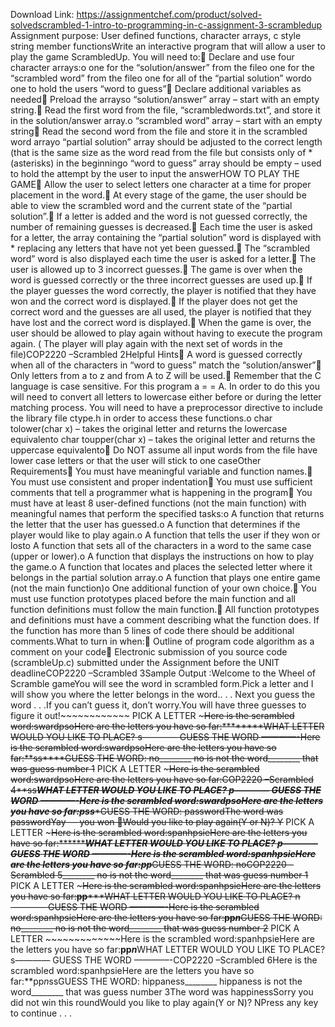 Download Link: https://assignmentchef.com/product/solved-solvedscrambled-1-intro-to-programming-in-c-assignment-3-scrambledup
<br>
Assignment purpose: User defined functions, character arrays, c style string member functionsWrite an interactive program that will allow a user to play the game ScrambledUp. You will need to: Declare and use four character arrays:o one for the “solution/answer” from the fileo one for the “scrambled word” from the fileo one for all of the “partial solution” wordo one to hold the users “word to guess” Declare additional variables as needed Preload the arrayso “solution/answer” array – start with an empty string. Read the first word from the file, “scrambledwords.txt”, and store it in the solution/answer array.o “scrambled word” array – start with an empty string Read the second word from the file and store it in the scrambled word arrayo “partial solution” array should be adjusted to the correct length (that is the same size as the word read from the file but consists only of * (asterisks) in the beginningo “word to guess” array should be empty – used to hold the attempt by the user to input the answerHOW TO PLAY THE GAME Allow the user to select letters one character at a time for proper placement in the word. At every stage of the game, the user should be able to view the scrambled word and the current state of the “partial solution”. If a letter is added and the word is not guessed correctly, the number of remaining guesses is decreased. Each time the user is asked for a letter, the array containing the “partial solution” word is displayed with * replacing any letters that have not yet been guessed. The “scrambled word” word is also displayed each time the user is asked for a letter. The user is allowed up to 3 incorrect guesses. The game is over when the word is guessed correctly or the three incorrect guesses are used up. If the player guesses the word correctly, the player is notified that they have won and the correct word is displayed. If the player does not get the correct word and the guesses are all used, the player is notified that they have lost and the correct word is displayed. When the game is over, the user should be allowed to play again without having to execute the program again. ( The player will play again with the next set of words in the file)COP2220 –Scrambled 2Helpful Hints A word is guessed correctly when all of the characters in “word to guess” match the “solution/answer” Only letters from a to z and from A to Z will be used. Remember that the C language is case sensitive. For this program a = = A. In order to do this you will need to convert all letters to lowercase either before or during the letter matching process. You will need to have a preprocessor directive to include the library file ctype.h in order to access these functions.o char tolower(char x) – takes the original letter and returns the lowercase equivalento char toupper(char x) – takes the original letter and returns the uppercase equivalento Do NOT assume all input words from the file have lower case letters or that the user will stick to one caseOther Requirements You must have meaningful variable and function names. You must use consistent and proper indentation You must use sufficient comments that tell a programmer what is happening in the program You must have at least 8 user-defined functions (not the main function) with meaningful names that perform the specified tasks:o A function that returns the letter that the user has guessed.o A function that determines if the player would like to play again.o A function that tells the user if they won or losto A function that sets all of the characters in a word to the same case (upper or lower).o A function that displays the instructions on how to play the game.o A function that locates and places the selected letter where it belongs in the partial solution array.o A function that plays one entire game (not the main function)o One additional function of your own choice. You must use function prototypes placed before the main function and all function definitions must follow the main function. All function prototypes and definitions must have a comment describing what the function does. If the function has more than 5 lines of code there should be additional comments.What to turn in when: Outline of program code algorithm as a comment on your code Electronic submission of you source code (scrambleUp.c) submitted under the Assignment before the UNIT deadlineCOP2220 –Scrambled 3Sample Output :Welcome to the Wheel of Scramble gameYou will see the word in scrambled form.Pick a letter and I will show you where the letter belongs in the word.. . . Next you guess the word . . .If you can’t guess it, don’t worry.You will have three guesses to figure it out!~~~~~~~~~~~~ PICK A LETTER ~~~~~~~~~~~~~Here is the scrambled word:swardpsoHere are the letters you have so far:********WHAT LETTER WOULD YOU LIKE TO PLACE? s———— GUESS THE WORD ————-Here is the scrambled word:swardpsoHere are the letters you have so far:**ss****GUESS THE WORD: no________ no is not the word________ that was guess number 1~~~~~~~~~~~~ PICK A LETTER ~~~~~~~~~~~~~Here is the scrambled word:swardpsoHere are the letters you have so far:COP2220 –Scrambled 4**ss****WHAT LETTER WOULD YOU LIKE TO PLACE? p———— GUESS THE WORD ————-Here is the scrambled word:swardpsoHere are the letters you have so far:p*ss****GUESS THE WORD: passwordThe word was passwordYay — you won &#x1f642;Would you like to play again(Y or N)? Y~~~~~~~~~~~~ PICK A LETTER ~~~~~~~~~~~~~Here is the scrambled word:spanhpsieHere are the letters you have so far:*********WHAT LETTER WOULD YOU LIKE TO PLACE? p———— GUESS THE WORD ————-Here is the scrambled word:spanhpsieHere are the letters you have so far:**pp*****GUESS THE WORD: noCOP2220 –Scrambled 5________ no is not the word________ that was guess number 1~~~~~~~~~~~~ PICK A LETTER ~~~~~~~~~~~~~Here is the scrambled word:spanhpsieHere are the letters you have so far:**pp*****WHAT LETTER WOULD YOU LIKE TO PLACE? n———— GUESS THE WORD ————-Here is the scrambled word:spanhpsieHere are the letters you have so far:**pp*n***GUESS THE WORD: no________ no is not the word________ that was guess number 2~~~~~~~~~~~~ PICK A LETTER ~~~~~~~~~~~~~Here is the scrambled word:spanhpsieHere are the letters you have so far:**pp*n***WHAT LETTER WOULD YOU LIKE TO PLACE? s———— GUESS THE WORD ————-COP2220 –Scrambled 6Here is the scrambled word:spanhpsieHere are the letters you have so far:**pp*n*ssGUESS THE WORD: hippaness________ hippaness is not the word________ that was guess number 3The word was happinessSorry you did not win this roundWould you like to play again(Y or N)? NPress any key to continue . . .